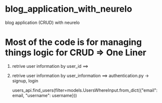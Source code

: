 # blog_application_with_neurelo
blog application (CRUD) with neurelo


# Most of the code is for managing things logic for CRUD => One Liner

1. retrive user information by user_id ==> 

2. retrive user information by user_information ==> authentication.py -> signup, login

   users_api.find_users(filter=models.UsersWhereInput.from_dict({"email": email, "username": username}))